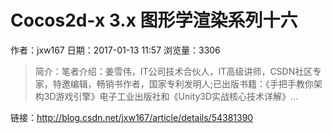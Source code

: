 # Cocos2d-x 3.x 图形学渲染系列十六
作者：jxw167
日期：2017-01-13 11:57
浏览量：3306
> 简介：笔者介绍：姜雪伟，IT公司技术合伙人，IT高级讲师，CSDN社区专家，特邀编辑，畅销书作者，国家专利发明人;已出版书籍：《手把手教你架构3D游戏引擎》电子工业出版社和《Unity3D实战核心技术详解》...

 链接：http://blog.csdn.net/jxw167/article/details/54381390
